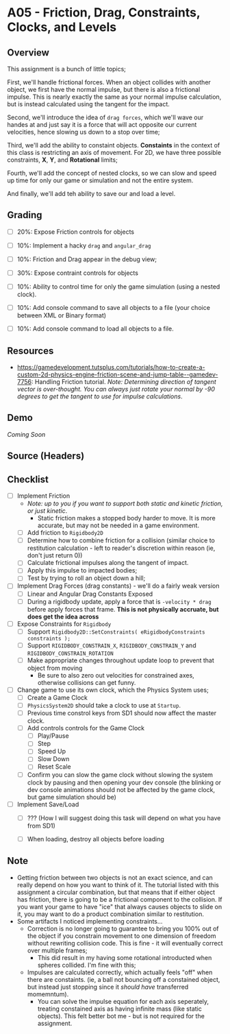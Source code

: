 A05 - Friction, Drag, Constraints, Clocks, and Levels
======

## Overview
This assignment is a bunch of little topics; 

First, we'll handle frictional forces.  When an object collides with another object, we first have the normal impulse, but there is also a frictional impulse.  This is nearly exactly the same as your normal impulse calculation, but is instead calculated using the tangent for the impact. 

Second, we'll introduce the idea of `drag forces`, which we'll wave our handes at and just say it is a force that will act opposite our current velocities, hence slowing us down to a stop over time;  

Third, we'll add the ability to constaint objects.  **Constaints** in the context of this class is restricting an axis of movement.  For 2D, we have three possible constraints, **X**, **Y**, and **Rotational** limits; 

Fourth, we'll add the concept of nested clocks, so we can slow and speed up time for only our game or simulation and not the entire system. 

And finally, we'll add teh ability to save our and load a level.  


## Grading 
- [ ] 20%: Expose Friction controls for objects
- [ ] 10%: Implement a hacky `drag` and `angular_drag` 
- [ ] 10%: Friction and Drag appear in the debug view; 
- [ ] 30%: Expose contraint controls for objects
- [ ] 10%: Ability to control time for only the game simulation (using a nested clock). 
- [ ] 10%: Add console command to save all objects to a file (your choice between XML or Binary format)
- [ ] 10%: Add console command to load all objects to a file. 


## Resources
- https://gamedevelopment.tutsplus.com/tutorials/how-to-create-a-custom-2d-physics-engine-friction-scene-and-jump-table--gamedev-7756:  Handling Friction tutorial.  *Note: Determining direction of tangent vector is over-thought.  You can always just rotate your normal by -90 degrees to get the tangent to use for impulse calculations*. 


## Demo
*Coming Soon*


## Source (Headers)

## Checklist
- [ ] Implement Friction
    - *Note: up to you if you want to support both static and kinetic friction, or just kinetic*.  
       -  Static friction makes a stopped body harder to move.  It is more accurate, but may not be needed in a game environment. 
    - [ ] Add friction to `Rigidbody2D`
    - [ ] Determine how to combine friction for a collision (similar choice to restitution calculation - left to reader's discretion within reason (ie, don't just return 0))
    - [ ] Calculate frictional impulses along the tangent of impact. 
    - [ ] Apply this impulse to impacted bodies; 
    - [ ] Test by trying to roll an object down a hill; 
- [ ] Implement Drag Forces (drag constants) - we'll do a fairly weak version
    - [ ] Linear and Angular Drag Constants Exposed
    - [ ] During a rigidbody update, apply a force that is `-velocity * drag` before apply forces that frame.  **This is not physically accruate, but does get the idea across**
- [ ] Expose Constraints for `Rigidbody`
    - [ ] Support `Rigidbody2D::SetConstraints( eRigidbodyConstraints constraints );`
    - [ ] Support `RIGIDBODY_CONSTRAIN_X`, `RIGIDBODY_CONSTRAIN_Y` and `RIGIDBODY_CONSTRAIN_ROTATION`
    - [ ] Make appropriate changes throughout update loop to prevent that object from moving
        - Be sure to also zero out velocities for constrained axes, otherwise collisions can get funny. 
- [ ] Change game to use its own clock, which the Physics System uses; 
    - [ ] Create a Game Clock
    - [ ] `PhysicsSystem2D` should take a clock to use at `Startup`. 
    - [ ] Previous time constrol keys from SD1 should now affect the master clock.
    - [ ] Add controls controls for the Game Clock
        - [ ] Play/Pause
        - [ ] Step 
        - [ ] Speed Up
        - [ ] Slow Down
        - [ ] Reset Scale
    - [ ] Confirm you can slow the game clock without slowing the system clock by pausing and then opening your dev console (the blinking or dev console animations should not be affected by the game clock, but game simulation should be)
- [ ] Implement Save/Load
    - [ ] ??? (How I will suggest doing this task will depend on what you have from SD1)
    - [ ] When loading, destroy all objects before loading


## Note
- Getting friction between two objects is not an exact science, and can really depend on how you want to think of it.  The tutorial listed with this assignment a circular combination, but that means that if either object has friction, there is going to be a frictional component to the collision.  If you want your game to have "ice" that always causes objects to slide on it, you may want to do a product combination similar to restitution.  
- Some artifacts I noticed implementing constraints...
  - Correction is no longer going to guarantee to bring you 100% out of the object if you constrain movement to one dimension of freedom without rewriting collision code.  This is fine - it will eventually correct over multiple frames; 
    - This did result in my having some rotational introducted when spheres collided.  I'm fine with this;  
  - Impulses are calculated correctly, which actually feels "off" when there are constaints.  (ie, a ball not bouncing off a constained object, but instead just stopping since it *should have* transferred momemntum).  
     - You can solve the impulse equation for each axis seperately, treating constained axis as having infinite mass (like static objects).  This felt better bot me - but is not required for the assignment. 